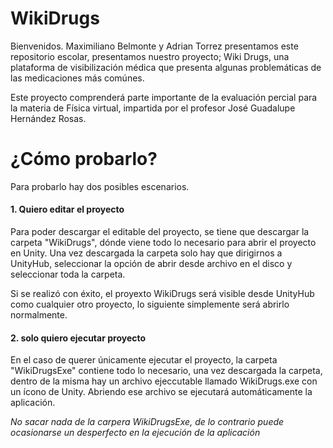 # WikiDrugs

Bienvenidos. Maximiliano Belmonte y Adrian Torrez presentamos este repositorio escolar, presentamos nuestro proyecto; Wiki Drugs, una plataforma de visibilización médica que presenta algunas problemáticas de las medicaciones más comúnes.

Este proyecto comprenderá parte importante de la evaluación percial para la materia de Física virtual, impartida por el profesor José Guadalupe Hernández Rosas.

# ¿Cómo probarlo? 
Para probarlo hay dos posibles escenarios.

<h4>1. Quiero editar el proyecto</h4>
Para poder descargar el editable del proyecto, se tiene que descargar la carpeta "WikiDrugs", dónde viene todo lo necesario para abrir el proyecto en Unity.
Una vez descargada la carpeta solo hay que dirigirnos a UnityHub, seleccionar la opción de abrir desde archivo en el disco y seleccionar toda la carpeta.

Si se realizó con éxito, el proyexto WikiDrugs será visible desde UnityHub como cualquier otro proyecto, lo siguiente simplemente será abrirlo normalmente.

<h4>2. solo quiero ejecutar proyecto</h4>
En el caso de querer únicamente ejecutar el proyecto, la carpeta "WikiDrugsExe" contiene todo lo necesario, una vez descargada la carpeta, dentro de la misma hay un archivo ejeccutable
llamado WikiDrugs.exe con un ícono de Unity. Abriendo ese archivo se ejecutará automáticamente la aplicación. 


*No sacar nada de la carpera WikiDrugsExe, de lo contrario puede ocasionarse un desperfecto en la ejecución de la aplicación*
